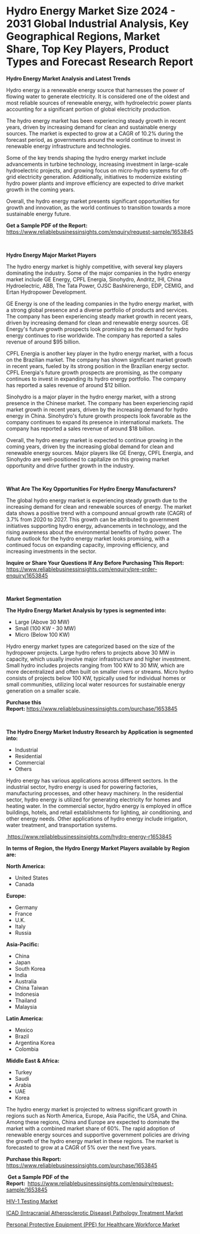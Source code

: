 <p><h1>Hydro Energy Market Size 2024 - 2031 Global Industrial Analysis, Key Geographical Regions, Market Share, Top Key Players, Product Types and Forecast Research Report</h1></p><p><strong>Hydro Energy Market Analysis and Latest Trends</strong></p>
<p><p>Hydro energy is a renewable energy source that harnesses the power of flowing water to generate electricity. It is considered one of the oldest and most reliable sources of renewable energy, with hydroelectric power plants accounting for a significant portion of global electricity production.</p><p>The hydro energy market has been experiencing steady growth in recent years, driven by increasing demand for clean and sustainable energy sources. The market is expected to grow at a CAGR of 10.2% during the forecast period, as governments around the world continue to invest in renewable energy infrastructure and technologies.</p><p>Some of the key trends shaping the hydro energy market include advancements in turbine technology, increasing investment in large-scale hydroelectric projects, and growing focus on micro-hydro systems for off-grid electricity generation. Additionally, initiatives to modernize existing hydro power plants and improve efficiency are expected to drive market growth in the coming years.</p><p>Overall, the hydro energy market presents significant opportunities for growth and innovation, as the world continues to transition towards a more sustainable energy future.</p></p>
<p><strong>Get a Sample PDF of the Report:&nbsp;</strong> <a href="https://www.reliablebusinessinsights.com/enquiry/request-sample/1653845">https://www.reliablebusinessinsights.com/enquiry/request-sample/1653845</a></p>
<p>&nbsp;</p>
<p><strong>Hydro Energy Major Market Players</strong></p>
<p><p>The hydro energy market is highly competitive, with several key players dominating the industry. Some of the major companies in the hydro energy market include GE Energy, CPFL Energia, Sinohydro, Andritz, IHI, China Hydroelectric, ABB, The Tata Power, OJSC Bashkirenergo, EDP, CEMIG, and Ertan Hydropower Development.</p><p>GE Energy is one of the leading companies in the hydro energy market, with a strong global presence and a diverse portfolio of products and services. The company has been experiencing steady market growth in recent years, driven by increasing demand for clean and renewable energy sources. GE Energy's future growth prospects look promising as the demand for hydro energy continues to rise worldwide. The company has reported a sales revenue of around $95 billion.</p><p>CPFL Energia is another key player in the hydro energy market, with a focus on the Brazilian market. The company has shown significant market growth in recent years, fueled by its strong position in the Brazilian energy sector. CPFL Energia's future growth prospects are promising, as the company continues to invest in expanding its hydro energy portfolio. The company has reported a sales revenue of around $12 billion.</p><p>Sinohydro is a major player in the hydro energy market, with a strong presence in the Chinese market. The company has been experiencing rapid market growth in recent years, driven by the increasing demand for hydro energy in China. Sinohydro's future growth prospects look favorable as the company continues to expand its presence in international markets. The company has reported a sales revenue of around $18 billion.</p><p>Overall, the hydro energy market is expected to continue growing in the coming years, driven by the increasing global demand for clean and renewable energy sources. Major players like GE Energy, CPFL Energia, and Sinohydro are well-positioned to capitalize on this growing market opportunity and drive further growth in the industry.</p></p>
<p>&nbsp;</p>
<p><strong>What Are The Key Opportunities For Hydro Energy Manufacturers?</strong></p>
<p><p>The global hydro energy market is experiencing steady growth due to the increasing demand for clean and renewable sources of energy. The market data shows a positive trend with a compound annual growth rate (CAGR) of 3.7% from 2020 to 2027. This growth can be attributed to government initiatives supporting hydro energy, advancements in technology, and the rising awareness about the environmental benefits of hydro power. The future outlook for the hydro energy market looks promising, with a continued focus on expanding capacity, improving efficiency, and increasing investments in the sector.</p></p>
<p><strong>Inquire or Share Your Questions If Any Before Purchasing This Report:</strong> <a href="https://www.reliablebusinessinsights.com/enquiry/pre-order-enquiry/1653845">https://www.reliablebusinessinsights.com/enquiry/pre-order-enquiry/1653845</a></p>
<p>&nbsp;</p>
<p><strong>Market Segmentation</strong></p>
<p><strong>The Hydro Energy Market Analysis by types is segmented into:</strong></p>
<p><ul><li>Large (Above 30 MW)</li><li>Small (100 KW - 30 MW)</li><li>Micro (Below 100 KW)</li></ul></p>
<p><p>Hydro energy market types are categorized based on the size of the hydropower projects. Large hydro refers to projects above 30 MW in capacity, which usually involve major infrastructure and higher investment. Small hydro includes projects ranging from 100 KW to 30 MW, which are more decentralized and often built on smaller rivers or streams. Micro hydro consists of projects below 100 KW, typically used for individual homes or small communities, utilizing local water resources for sustainable energy generation on a smaller scale.</p></p>
<p><strong>Purchase this Report:&nbsp;</strong><a href="https://www.reliablebusinessinsights.com/purchase/1653845">https://www.reliablebusinessinsights.com/purchase/1653845</a></p>
<p>&nbsp;</p>
<p><strong>The Hydro Energy Market Industry Research by Application is segmented into:</strong></p>
<p><ul><li>Industrial</li><li>Residential</li><li>Commercial</li><li>Others</li></ul></p>
<p><p>Hydro energy has various applications across different sectors. In the industrial sector, hydro energy is used for powering factories, manufacturing processes, and other heavy machinery. In the residential sector, hydro energy is utilized for generating electricity for homes and heating water. In the commercial sector, hydro energy is employed in office buildings, hotels, and retail establishments for lighting, air conditioning, and other energy needs. Other applications of hydro energy include irrigation, water treatment, and transportation systems.</p></p>
<p><a href="https://www.reliablebusinessinsights.com/hydro-energy-r1653845">&nbsp;https://www.reliablebusinessinsights.com/hydro-energy-r1653845</a></p>
<p><strong>In terms of Region, the Hydro Energy Market Players available by Region are:</strong></p>
<p>
    <p> <strong> North America: </strong>
        <ul>
            <li>United States</li>
            <li>Canada</li>
        </ul>
        </p> 
    <p> <strong> Europe: </strong>
        <ul>
            <li>Germany</li>
            <li>France</li>
            <li>U.K.</li>
            <li>Italy</li>
            <li>Russia</li>
        </ul>
        </p> 
    <p> <strong> Asia-Pacific: </strong>
        <ul>
            <li>China</li>
            <li>Japan</li>
            <li>South Korea</li>
            <li>India</li>
            <li>Australia</li>
            <li>China Taiwan</li>
            <li>Indonesia</li>
            <li>Thailand</li>
            <li>Malaysia</li>
        </ul>
        </p> 
    <p> <strong> Latin America: </strong>
        <ul>
            <li>Mexico</li>
            <li>Brazil</li>
            <li>Argentina Korea</li>
            <li>Colombia</li>
        </ul>
        </p> 
    <p> <strong> Middle East & Africa: </strong>
        <ul>
            <li>Turkey</li>
            <li>Saudi</li>
            <li>Arabia</li>
            <li>UAE</li>
            <li>Korea</li>
        </ul>
    </p>
    </p>
<p><p>The hydro energy market is projected to witness significant growth in regions such as North America, Europe, Asia Pacific, the USA, and China. Among these regions, China and Europe are expected to dominate the market with a combined market share of 60%. The rapid adoption of renewable energy sources and supportive government policies are driving the growth of the hydro energy market in these regions. The market is forecasted to grow at a CAGR of 5% over the next five years.</p></p>
<p><strong>Purchase this Report: </strong><a href="https://www.reliablebusinessinsights.com/purchase/1653845">https://www.reliablebusinessinsights.com/purchase/1653845</a></p>
<p>&nbsp;<strong>Get a Sample PDF of the Report:&nbsp;&nbsp;</strong><a href="https://www.reliablebusinessinsights.com/enquiry/request-sample/1653845">https://www.reliablebusinessinsights.com/enquiry/request-sample/1653845</a></p>
<p><strong></strong></p>
<p><p><a href="https://github.com/suitykhatun12/Market-Research-Report-List-1/blob/main/hiv-1-testing-market.md">HIV-1 Testing Market</a></p><p><a href="https://github.com/khadijahesham19/Market-Research-Report-List-1/blob/main/icad-intracranial-atherosclerotic-disease-pathology-treatment-market.md">ICAD (Intracranial Atherosclerotic Disease) Pathology Treatment Market</a></p><p><a href="https://github.com/CliffMedina6/Market-Research-Report-List-5/blob/main/personal-protective-equipment-ppe-for-healthcare-workforce-market.md">Personal Protective Equipment (PPE) for Healthcare Workforce Market</a></p></p>